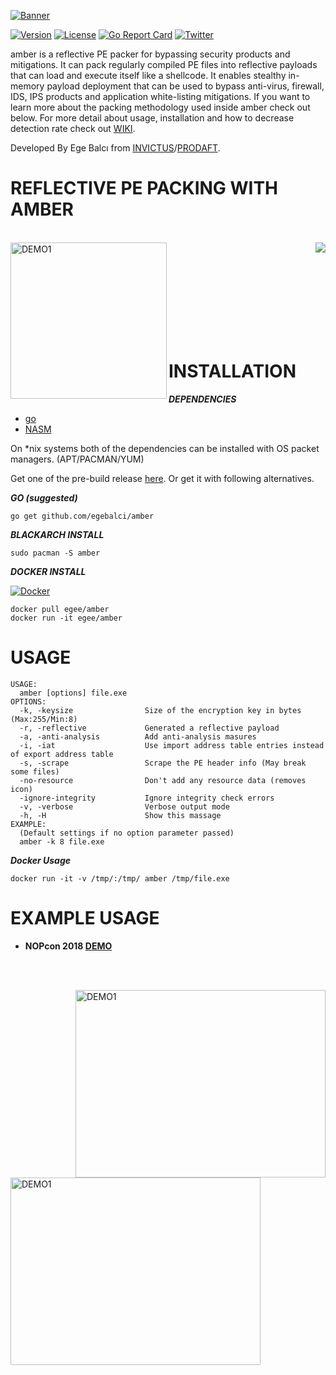 

[![Banner](https://github.com/EgeBalci/amber/raw/master/banner.png)](https://github.com/egebalci/amber)

[![Version](https://img.shields.io/badge/version-2.0.0-green.svg)](https://github.com/egebalci/amber) [![License](https://img.shields.io/packagist/l/doctrine/orm.svg)](https://raw.githubusercontent.com/EgeBalci/amber/master/LICENSE) [![Go Report Card](https://goreportcard.com/badge/github.com/egebalci/amber)](https://goreportcard.com/report/github.com/egebalci/amber) [![Twitter](https://img.shields.io/twitter/url/http/shields.io.svg?style=social)](https://twitter.com/egeblc)


amber is a reflective PE packer for bypassing security products and mitigations. It can pack regularly compiled PE files into reflective payloads that can load and execute itself like a shellcode. It enables stealthy in-memory payload deployment that can be used to bypass anti-virus, firewall, IDS, IPS products and application white-listing mitigations.  If you want to learn more about the packing methodology used inside amber check out below. For more detail about usage, installation and how to decrease detection rate check out [WIKI](https://github.com/egebalci/amber/wiki).


Developed By Ege Balcı from [INVICTUS](https://invictuseurope.com)/[PRODAFT](https://prodaft.com).

# REFLECTIVE PE PACKING WITH AMBER

<br>

<a href="https://pentest.blog/introducing-new-packing-method-first-reflective-pe-packer" target="_blank">
		<img height="250" align="left" src="https://pentest.blog/wp-content/uploads/68747470733a2f2f696d6167652e6962622e636f2f66426e51566d2f70656e746573745f626c6f67332e6a7067.jpeg" alt="DEMO1"  />
</a>
<a href="https://raw.githubusercontent.com/EgeBalci/amber/master/PAPER.pdf"></a>
<a href="https://github.com/EgeBalci/amber/raw/master/PAPER.pdf">
	<img align="right" src="https://pentest.blog/wp-content/uploads/pdf2.png"/>
</a>

<br><br><br><br><br><br><br><br>

# INSTALLATION


***DEPENDENCIES***

- [go](https://golang.org/dl/)
- [NASM](https://www.nasm.us/)

On *nix systems both of the dependencies can be installed with OS packet managers. (APT/PACMAN/YUM)


Get one of the pre-build release [here](https://github.com/egebalci/amber/releases). Or get it with following alternatives.

***GO (suggested)***
```
go get github.com/egebalci/amber
```

***BLACKARCH INSTALL***     
```
sudo pacman -S amber
```

***DOCKER INSTALL***

[![Docker](http://dockeri.co/image/egee/amber)](https://hub.docker.com/r/egee/amber/)

```
docker pull egee/amber
docker run -it egee/amber
```

# USAGE
```
USAGE: 
  amber [options] file.exe
OPTIONS:
  -k, -keysize                Size of the encryption key in bytes (Max:255/Min:8)
  -r, -reflective             Generated a reflective payload
  -a, -anti-analysis          Add anti-analysis masures
  -i, -iat                    Use import address table entries instead of export address table
  -s, -scrape                 Scrape the PE header info (May break some files)
  -no-resource                Don't add any resource data (removes icon)
  -ignore-integrity           Ignore integrity check errors
  -v, -verbose                Verbose output mode
  -h, -H                      Show this massage
EXAMPLE:
  (Default settings if no option parameter passed)
  amber -k 8 file.exe
```

***Docker Usage***
```
docker run -it -v /tmp/:/tmp/ amber /tmp/file.exe
```

# EXAMPLE USAGE

- <strong>NOPcon 2018 [DEMO](https://www.youtube.com/watch?v=lCPdKSH6RMc)</strong>

<br><br>

<a href="https://www.youtube.com/watch?v=JVv_spX6D4U" target="_blank">
	<img src="http://img.youtube.com/vi/JVv_spX6D4U/0.jpg" alt="DEMO1" width="400" height="300" align="right"/>
</a>

<a href="https://www.youtube.com/watch?v=3en0ftnjEpE" target="_blank">
	<img src="https://pentest.blog/wp-content/uploads/Screenshot-at-2018-02-23-22-42-18-2-1024x704.png" alt="DEMO1" width="400" height="300" align="left"/>
</a><br><br><br>
<br>